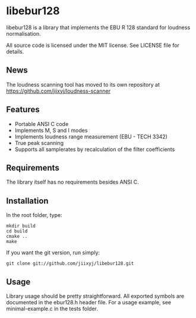 libebur128
==========

libebur128 is a library that implements the EBU R 128 standard for loudness
normalisation.

All source code is licensed under the MIT license. See LICENSE file for
details.

News
----

The loudness scanning tool has moved to its own repository at
https://github.com/jiixyj/loudness-scanner

Features
--------

* Portable ANSI C code
* Implements M, S and I modes
* Implements loudness range measurement (EBU - TECH 3342)
* True peak scanning
* Supports all samplerates by recalculation of the filter coefficients


Requirements
------------

The library itself has no requirements besides ANSI C.


Installation
------------

In the root folder, type:

    mkdir build
    cd build
    cmake ..
    make

If you want the git version, run simply:

    git clone git://github.com/jiixyj/libebur128.git

Usage
-----

Library usage should be pretty straightforward. All exported symbols are
documented in the ebur128.h header file. For a usage example, see
minimal-example.c in the tests folder.
